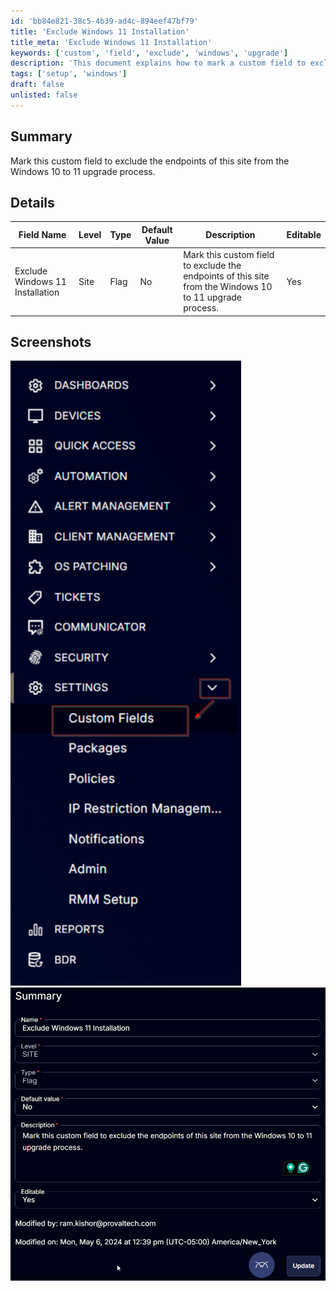 ```yaml
---
id: 'bb84e821-38c5-4b39-ad4c-894eef47bf79'
title: 'Exclude Windows 11 Installation'
title_meta: 'Exclude Windows 11 Installation'
keywords: ['custom', 'field', 'exclude', 'windows', 'upgrade']
description: 'This document explains how to mark a custom field to exclude the endpoints of a site from the Windows 10 to 11 upgrade process. It provides details on the field name, type, default value, and editable status, along with screenshots for better understanding.'
tags: ['setup', 'windows']
draft: false
unlisted: false
---
```


## Summary

Mark this custom field to exclude the endpoints of this site from the Windows 10 to 11 upgrade process.

## Details

| Field Name                          | Level | Type | Default Value | Description                                                                                          | Editable |
|-------------------------------------|-------|------|---------------|------------------------------------------------------------------------------------------------------|----------|
| Exclude Windows 11 Installation     | Site  | Flag | No            | Mark this custom field to exclude the endpoints of this site from the Windows 10 to 11 upgrade process. | Yes      |

## Screenshots

![Screenshot 1](../../../static/img/Site---Exclude-Windows-11-Installation/image_1.png)  
![Screenshot 2](../../../static/img/Site---Exclude-Windows-11-Installation/image_2.png)
